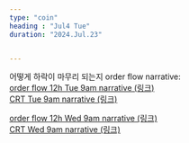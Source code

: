 ```yaml
---
type: "coin"
heading : "Jul4 Tue"
duration: "2024.Jul.23"


---
```

 


어떻게 하락이 마무리 되는지 order flow narrative:  
[order flow 12h Tue 9am narrative (링크)](/todo/images/order-flow-2024-07-23-9AM.png)   
[CRT Tue 9am narrative (링크)](/todo/images/CRT-2024-07-23-9AM.png)  


[order flow 12h Wed 9am narrative (링크)](/todo/images/order-flow-2024-07-24-9AM.png)   
[CRT Wed 9am narrative (링크)](/todo/images/CRT-2024-07-24-9AM.png)  

